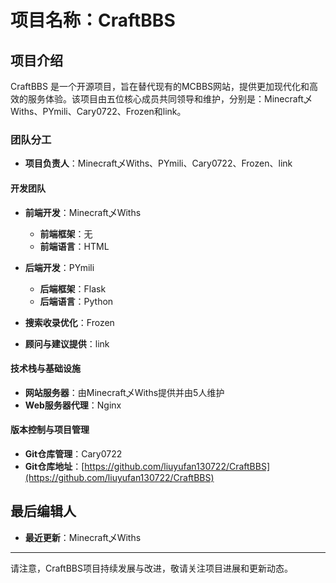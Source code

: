# 项目名称：CraftBBS

## 项目介绍
CraftBBS 是一个开源项目，旨在替代现有的MCBBS网站，提供更加现代化和高效的服务体验。该项目由五位核心成员共同领导和维护，分别是：Minecraft乄Withs、PYmili、Cary0722、Frozen和link。

### 团队分工
- **项目负责人**：Minecraft乄Withs、PYmili、Cary0722、Frozen、link

#### 开发团队
- **前端开发**：Minecraft乄Withs
  - **前端框架**：无
  - **前端语言**：HTML

- **后端开发**：PYmili
  - **后端框架**：Flask
  - **后端语言**：Python

- **搜索收录优化**：Frozen

- **顾问与建议提供**：link

#### 技术栈与基础设施
- **网站服务器**：由Minecraft乄Withs提供并由5人维护
- **Web服务器代理**：Nginx

#### 版本控制与项目管理
- **Git仓库管理**：Cary0722
- **Git仓库地址**：[https://github.com/liuyufan130722/CraftBBS](https://github.com/liuyufan130722/CraftBBS)

## 最后编辑人
- **最近更新**：Minecraft乄Withs

---

请注意，CraftBBS项目持续发展与改进，敬请关注项目进展和更新动态。
